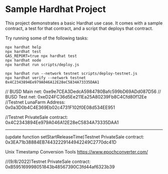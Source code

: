 # Sample Hardhat Project

This project demonstrates a basic Hardhat use case. It comes with a sample contract, a test for that contract, and a script that deploys that contract.

Try running some of the following tasks:

```shell
npx hardhat help
npx hardhat test
GAS_REPORT=true npx hardhat test
npx hardhat node
npx hardhat run scripts/deploy.js

npx hardhat run --network testnet scripts/deploy-testnet.js
npx hardhat verify --network testnet 0x4C2343894Ee979A046A12E28eC5834A73335DAA1

```

// BUSD Main net: 0xe9e7CEA3DedcA5984780Bafc599bD69ADd087D56
// BUSD Test net: 0xeD24FC36d5Ee211Ea25A80239Fb8C4Cfd80f12Ee
//Testnet LunaFarm Address: 0x0a3D0b4C4E369Eb02c4731F102f0E08d534EE951

//Testnet PrivateSale contract: 0x4C2343894Ee979A046A12E28eC5834A73335DAA1

---

(update function setStartReleaseTime)Testnet PrivateSale contract: 0x3EA71b38884EB74432229144942249C2770dc41D

Unix Timestamp Conversion Tools
https://www.epochconverter.com/

//(9/8/2022)Testnet PrivateSale contract: 0xB595169998051843b48567390C3fd44af6323b39

